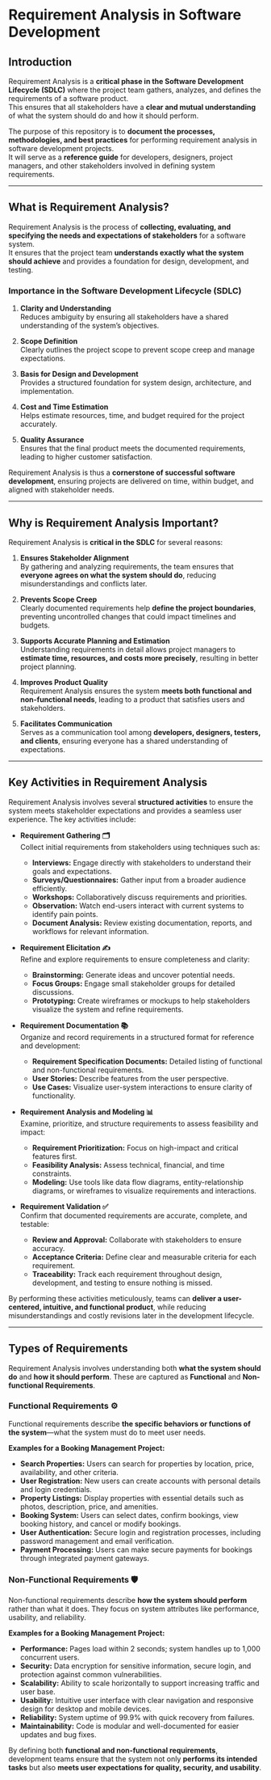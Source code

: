# Requirement Analysis in Software Development

## Introduction

Requirement Analysis is a **critical phase in the Software Development Lifecycle (SDLC)** where the project team gathers, analyzes, and defines the requirements of a software product.  
This ensures that all stakeholders have a **clear and mutual understanding** of what the system should do and how it should perform.

The purpose of this repository is to **document the processes, methodologies, and best practices** for performing requirement analysis in software development projects.  
It will serve as a **reference guide** for developers, designers, project managers, and other stakeholders involved in defining system requirements.

---

## What is Requirement Analysis?

Requirement Analysis is the process of **collecting, evaluating, and specifying the needs and expectations of stakeholders** for a software system.  
It ensures that the project team **understands exactly what the system should achieve** and provides a foundation for design, development, and testing.

### Importance in the Software Development Lifecycle (SDLC)

1. **Clarity and Understanding**  
   Reduces ambiguity by ensuring all stakeholders have a shared understanding of the system’s objectives.

2. **Scope Definition**  
   Clearly outlines the project scope to prevent scope creep and manage expectations.

3. **Basis for Design and Development**  
   Provides a structured foundation for system design, architecture, and implementation.

4. **Cost and Time Estimation**  
   Helps estimate resources, time, and budget required for the project accurately.

5. **Quality Assurance**  
   Ensures that the final product meets the documented requirements, leading to higher customer satisfaction.

Requirement Analysis is thus a **cornerstone of successful software development**, ensuring projects are delivered on time, within budget, and aligned with stakeholder needs.

---

## Why is Requirement Analysis Important?

Requirement Analysis is **critical in the SDLC** for several reasons:

1. **Ensures Stakeholder Alignment**  
   By gathering and analyzing requirements, the team ensures that **everyone agrees on what the system should do**, reducing misunderstandings and conflicts later.

2. **Prevents Scope Creep**  
   Clearly documented requirements help **define the project boundaries**, preventing uncontrolled changes that could impact timelines and budgets.

3. **Supports Accurate Planning and Estimation**  
   Understanding requirements in detail allows project managers to **estimate time, resources, and costs more precisely**, resulting in better project planning.

4. **Improves Product Quality**  
   Requirement Analysis ensures the system **meets both functional and non-functional needs**, leading to a product that satisfies users and stakeholders.

5. **Facilitates Communication**  
   Serves as a communication tool among **developers, designers, testers, and clients**, ensuring everyone has a shared understanding of expectations.

---

## Key Activities in Requirement Analysis

Requirement Analysis involves several **structured activities** to ensure the system meets stakeholder expectations and provides a seamless user experience. The key activities include:

- **Requirement Gathering 🗂️**  
  Collect initial requirements from stakeholders using techniques such as:  
  - **Interviews:** Engage directly with stakeholders to understand their goals and expectations.  
  - **Surveys/Questionnaires:** Gather input from a broader audience efficiently.  
  - **Workshops:** Collaboratively discuss requirements and priorities.  
  - **Observation:** Watch end-users interact with current systems to identify pain points.  
  - **Document Analysis:** Review existing documentation, reports, and workflows for relevant information.

- **Requirement Elicitation ✍️**  
  Refine and explore requirements to ensure completeness and clarity:  
  - **Brainstorming:** Generate ideas and uncover potential needs.  
  - **Focus Groups:** Engage small stakeholder groups for detailed discussions.  
  - **Prototyping:** Create wireframes or mockups to help stakeholders visualize the system and refine requirements.  

- **Requirement Documentation 📚**  
  Organize and record requirements in a structured format for reference and development:  
  - **Requirement Specification Documents:** Detailed listing of functional and non-functional requirements.  
  - **User Stories:** Describe features from the user perspective.  
  - **Use Cases:** Visualize user-system interactions to ensure clarity of functionality.

- **Requirement Analysis and Modeling 📊**  
  Examine, prioritize, and structure requirements to assess feasibility and impact:  
  - **Requirement Prioritization:** Focus on high-impact and critical features first.  
  - **Feasibility Analysis:** Assess technical, financial, and time constraints.  
  - **Modeling:** Use tools like data flow diagrams, entity-relationship diagrams, or wireframes to visualize requirements and interactions.  

- **Requirement Validation ✅**  
  Confirm that documented requirements are accurate, complete, and testable:  
  - **Review and Approval:** Collaborate with stakeholders to ensure accuracy.  
  - **Acceptance Criteria:** Define clear and measurable criteria for each requirement.  
  - **Traceability:** Track each requirement throughout design, development, and testing to ensure nothing is missed.

By performing these activities meticulously, teams can **deliver a user-centered, intuitive, and functional product**, while reducing misunderstandings and costly revisions later in the development lifecycle.

---

## Types of Requirements

Requirement Analysis involves understanding both **what the system should do** and **how it should perform**. These are captured as **Functional** and **Non-functional Requirements**.

### Functional Requirements ⚙️

Functional requirements describe **the specific behaviors or functions of the system**—what the system must do to meet user needs.

**Examples for a Booking Management Project:**

- **Search Properties:** Users can search for properties by location, price, availability, and other criteria.  
- **User Registration:** New users can create accounts with personal details and login credentials.  
- **Property Listings:** Display properties with essential details such as photos, description, price, and amenities.  
- **Booking System:** Users can select dates, confirm bookings, view booking history, and cancel or modify bookings.  
- **User Authentication:** Secure login and registration processes, including password management and email verification.  
- **Payment Processing:** Users can make secure payments for bookings through integrated payment gateways.

### Non-Functional Requirements 🛡️

Non-functional requirements describe **how the system should perform** rather than what it does. They focus on system attributes like performance, usability, and reliability.

**Examples for a Booking Management Project:**

- **Performance:** Pages load within 2 seconds; system handles up to 1,000 concurrent users.  
- **Security:** Data encryption for sensitive information, secure login, and protection against common vulnerabilities.  
- **Scalability:** Ability to scale horizontally to support increasing traffic and user base.  
- **Usability:** Intuitive user interface with clear navigation and responsive design for desktop and mobile devices.  
- **Reliability:** System uptime of 99.9% with quick recovery from failures.  
- **Maintainability:** Code is modular and well-documented for easier updates and bug fixes.  

By defining both **functional and non-functional requirements**, development teams ensure that the system not only **performs its intended tasks** but also **meets user expectations for quality, security, and usability**.
